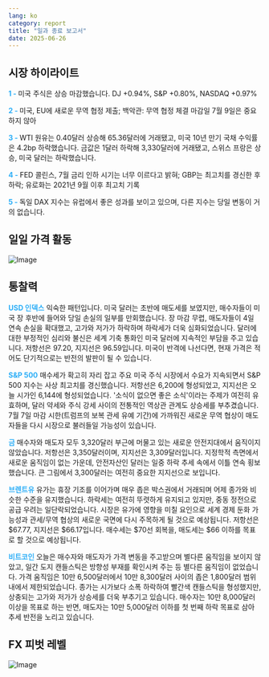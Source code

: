 ```yaml
---
lang: ko
category: report
title: "일과 종료 보고서"
date: 2025-06-26
---
```



<h2>시장 하이라이트</h2>
<strong style="color: #2caef7;">1 - </strong> 미국 주식은 상승 마감했습니다. DJ +0.94%, S&P +0.80%, NASDAQ +0.97%

<strong style="color: #2caef7;">2 - </strong> 미국, EU에 새로운 무역 협정 제출; 백악관: 무역 협정 체결 마감일 7월 9일은 중요하지 않아


<strong style="color: #2caef7;">3 - </strong> WTI 원유는 0.40달러 상승해 65.36달러에 거래됐고, 미국 10년 만기 국채 수익률은 4.2bp 하락했습니다. 금값은 1달러 하락해 3,330달러에 거래됐고, 스위스 프랑은 상승, 미국 달러는 하락했습니다.

<strong style="color: #2caef7;">4 - </strong> FED 콜린스, 7월 금리 인하 시기는 너무 이르다고 밝혀; GBP는 최고치를 경신한 후 하락; 유로화는 2021년 9월 이후 최고치 기록

<strong style="color: #2caef7;">5 - </strong> 독일 DAX 지수는 유럽에서 좋은 성과를 보이고 있으며, 다른 지수는 당일 변동이 거의 없습니다.



<h2>일일 가격 활동</h2>
<img src="https://markleighedu.github.io/img/Jun-2025/26-Jun-2025/price.jpg" alt="Image"/>

<h2>통찰력</h2>
<strong style="color: #2caef7;">USD 인덱스</strong> 익숙한 패턴입니다. 미국 달러는 초반에 매도세를 보였지만, 매수자들이 미국 장 후반에 들어와 당일 손실의 일부를 만회했습니다. 장 마감 무렵, 매도자들이 4일 연속 손실을 확대했고, 고가와 저가가 하락하며 하락세가 더욱 심화되었습니다. 달러에 대한 부정적인 심리와 불신은 세계 기축 통화인 미국 달러에 지속적인 부담을 주고 있습니다. 저항선은 97.20, 지지선은 96.59입니다. 미국이 반격에 나선다면, 현재 가격은 적어도 단기적으로는 반전의 발판이 될 수 있습니다.

<strong style="color: #2caef7;">S&P 500</strong> 매수세가 확고히 자리 잡고 주요 미국 주식 시장에서 수요가 지속되면서 S&P 500 지수는 사상 최고치를 경신했습니다. 저항선은 6,200에 형성되었고, 지지선은 오늘 시가인 6,144에 형성되었습니다. '소식이 없으면 좋은 소식'이라는 주제가 여전히 유효하며, 달러 약세와 주식 강세 사이의 전통적인 역상관 관계도 상승세를 부추겼습니다. 7월 7일 마감 시한(트럼프의 보복 관세 유예 기간)에 가까워진 새로운 무역 협상이 매도자들을 다시 시장으로 불러들일 가능성이 있습니다.

<strong style="color: #2caef7;">금</strong> 매수자와 매도자 모두 3,320달러 부근에 머물고 있는 새로운 안전지대에서 움직이지 않았습니다. 저항선은 3,350달러이며, 지지선은 3,309달러입니다. 지정학적 측면에서 새로운 움직임이 없는 가운데, 안전자산인 달러는 일중 하락 추세 속에서 이틀 연속 횡보했습니다. 큰 그림에서 3,300달러는 여전히 중요한 지지선으로 보입니다.

<strong style="color: #2caef7;">브렌트유</strong> 유가는 휴장 기조를 이어가며 매우 좁은 박스권에서 거래되며 어제 종가와 비슷한 수준을 유지했습니다. 하락세는 여전히 뚜렷하게 유지되고 있지만, 중동 정전으로 공급 우려는 일단락되었습니다. 시장은 유가에 영향을 미칠 요인으로 세계 경제 둔화 가능성과 관세/무역 협상의 새로운 국면에 다시 주목하게 될 것으로 예상됩니다. 저항선은 $67.77, 지지선은 $66.17입니다. 매수세는 $70선 회복을, 매도세는 $66 이하를 목표로 할 것으로 예상됩니다.

<strong style="color: #2caef7;">비트코인</strong> 오늘은 매수자와 매도자가 가격 변동을 주고받으며 별다른 움직임을 보이지 않았고, 일간 도지 캔들스틱은 방향성 부재를 확인시켜 주는 등 별다른 움직임이 없었습니다. 가격 움직임은 10만 6,500달러에서 10만 8,300달러 사이의 좁은 1,800달러 범위 내에서 제한되었습니다. 종가는 시가보다 소폭 하락하여 빨간색 캔들스틱을 형성했지만, 상충되는 고가와 저가가 상승세를 더욱 부추기고 있습니다. 매수자는 10만 8,000달러 이상을 목표로 하는 반면, 매도자는 10만 5,000달러 이하를 첫 번째 하락 목표로 삼아 추세 반전을 노리고 있습니다.



<h2>FX 피벗 레벨</h2>
<img src="https://markleighedu.github.io/img/Jun-2025/26-Jun-2025/pivot.jpg" alt="Image"/>